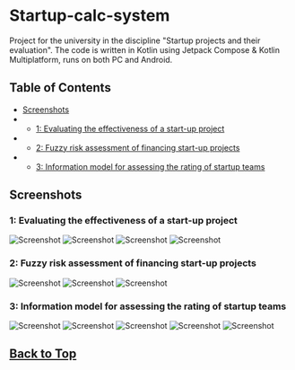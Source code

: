 # Startup-calc-system

Project for the university in the discipline 
"Startup projects and their evaluation". 
The code is written in Kotlin using Jetpack Compose & Kotlin Multiplatform, 
runs on both PC and Android. 

## Table of Contents
 - [Screenshots](#screenshots) 
 - * [1: Evaluating the effectiveness of a start-up project](#1-evaluating-the-effectiveness-of-a-start-up-project)
 - * [2: Fuzzy risk assessment of financing start-up projects](#2-fuzzy-risk-assessment-of-financing-start-up-projects)
 - * [3: Information model for assessing the rating of startup teams](#3-information-model-for-assessing-the-rating-of-startup-teams)


## Screenshots
### 1: Evaluating the effectiveness of a start-up project
![Screenshot](assets/screens1/PC1.png)
![Screenshot](assets/screens1/PC2.png)
![Screenshot](assets/screens1/ANDROID1.png)
![Screenshot](assets/screens1/ANDROID2.png)

### 2: Fuzzy risk assessment of financing start-up projects
![Screenshot](assets/screens2/PC.png)
![Screenshot](assets/screens2/ANDROID1.png)
![Screenshot](assets/screens2/ANDROID2.png)

### 3: Information model for assessing the rating of startup teams
![Screenshot](assets/screens3/PC1.png)
![Screenshot](assets/screens3/PC2.png)
![Screenshot](assets/screens3/ANDROID1.png)
![Screenshot](assets/screens3/ANDROID2.png)
![Screenshot](assets/screens3/ANDROID3.png)

## [Back to Top](#startup-calc-system)

